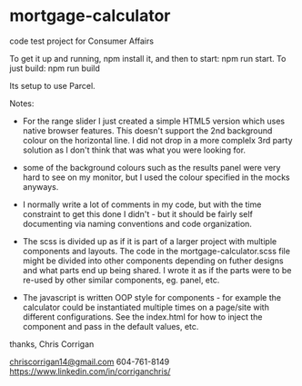 # mortgage-calculator
code test project for Consumer Affairs

To get it up and running, npm install it, and then to start: npm run start. To just build: npm run build

Its setup to use Parcel. 

Notes:
* For the range slider I just created a simple HTML5 version which uses native browser features. This doesn't support the 2nd background colour on the horizontal line. I did not drop in a more complelx 3rd party solution as I don't think that was what you were looking for. 

* some of the background colours such as the results panel were very hard to see on my monitor, but I used the colour specified in the mocks anyways. 

* I normally write a lot of comments in my code, but with the time constraint to get this done I didn't - but it should be fairly self documenting via naming conventions and code organization. 

* The scss is divided up as if it is part of a larger project with multiple components and layouts. The code in the mortgage-calculator.scss file might be divided into other components depending on futher designs and what parts end up being shared. I wrote it as if the parts were to be re-used by other similar components, eg. panel, etc. 

* The javascript is written OOP style for components - for example the calculator could be instantiated multiple times on a page/site with different configurations. See the index.html for how to inject the component and pass in the default values, etc.


thanks,
Chris Corrigan

chriscorrigan14@gmail.com
604-761-8149
https://www.linkedin.com/in/corriganchris/
